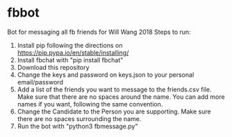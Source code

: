 # fbbot
Bot for messaging all fb friends for Will Wang 2018
Steps to run:
1. Install pip following the directions on https://pip.pypa.io/en/stable/installing/
2. Install fbchat with "pip install fbchat"
3. Download this repository
4. Change the keys and password on keys.json to your personal email/password
5. Add a list of the friends you want to message to the friends.csv file. Make sure that there are no spaces around the name. You can add more names if you want, following the same convention.
6. Change the Candidate to the Person you are supporting. Make sure there are no spaces surrounding the name.
7. Run the bot with "python3 fbmessage.py"
